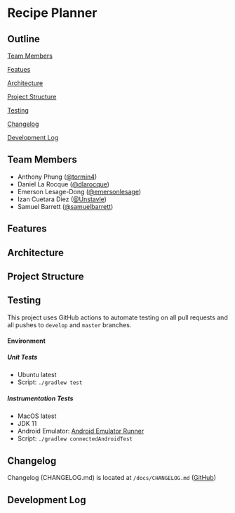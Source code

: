 # Recipe Planner

## Outline

[Team Members](#team-members)

[Featues](#features)

[Architecture](#architecture)

[Project Structure](#project-structure)

[Testing](#testing)

[Changelog](#changelog)

[Development Log](#development-log)

## Team Members

- Anthony Phung ([@tormin4](https://github.com/tormin4))
- Daniel La Rocque ([@dlarocque](https://github.com/dlarocque))
- Emerson Lesage-Dong ([@emersonlesage](https://github.com/emersonlesage))
- Izan Cuetara Diez ([@Unstavle](https://github.com/Unstavle))
- Samuel Barrett ([@samuelbarrett](https://github.com/samuelbarrett))

## Features

## Architecture

## Project Structure

## Testing

This project uses GitHub actions to automate testing on all pull requests and all pushes to `develop` and `master` branches.

#### Environment

##### Unit Tests

- Ubuntu latest
- Script: `./gradlew test`

##### Instrumentation Tests

- MacOS latest
- JDK 11
- Android Emulator: [Android Emulator Runner](https://github.com/ReactiveCircus/android-emulator-runner)
- Script: `./gradlew connectedAndroidTest`

## Changelog

Changelog (CHANGELOG.md) is located at `/docs/CHANGELOG.md` ([GitHub](https://github.com/dlarocque/recipe-planner/blob/iteration1/docs/CHANGELOG.md]))

## Development Log

